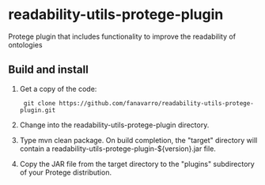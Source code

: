 # readability-utils-protege-plugin
Protege plugin that includes functionality to improve the readability of ontologies


## Build and install

1. Get a copy of the code:

        git clone https://github.com/fanavarro/readability-utils-protege-plugin.git

2. Change into the readability-utils-protege-plugin directory.

3. Type mvn clean package.  On build completion, the "target" directory will contain a readability-utils-protege-plugin-${version}.jar file.

4. Copy the JAR file from the target directory to the "plugins" subdirectory of your Protege distribution.